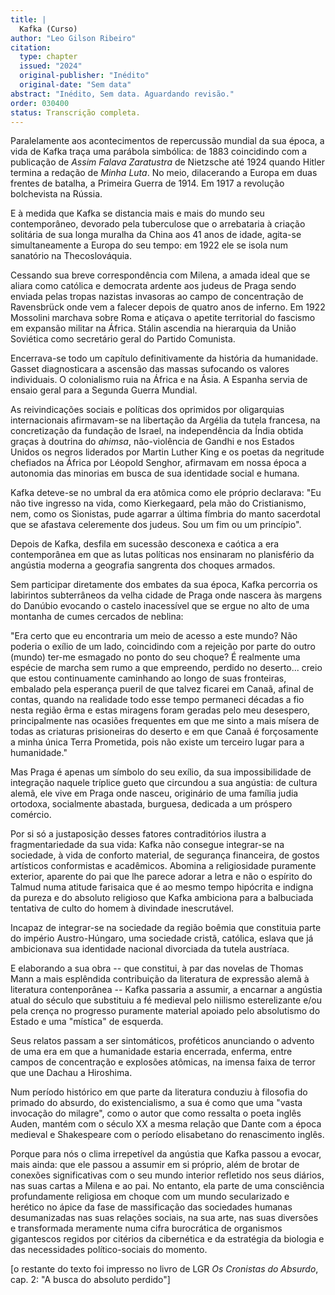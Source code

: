 ```yaml
---
title: |
  Kafka (Curso)
author: "Leo Gilson Ribeiro"
citation:
  type: chapter
  issued: "2024"
  original-publisher: "Inédito"
  original-date: "Sem data"
abstract: "Inédito, Sem data. Aguardando revisão."
order: 030400
status: Transcrição completa. 
---
```


Paralelamente aos acontecimentos de repercussão mundial da sua época, a vida de Kafka traça uma parábola simbólica: de 1883 coincidindo com a publicação de *Assim Falava Zaratustra* de Nietzsche até 1924 quando Hitler termina a redação de *Minha Luta*. No meio, dilacerando a Europa em duas frentes de batalha, a Primeira Guerra de 1914. Em 1917 a revolução bolchevista na Rússia.

E à medida que Kafka se distancia mais e mais do mundo seu contemporâneo, devorado pela tuberculose que o arrebataria à criação solitária de sua longa muralha da China aos 41 anos de idade, agita-se simultaneamente a Europa do seu tempo: em 1922 ele se isola num sanatório na Thecoslováquia.

Cessando sua breve correspondência com Milena, a amada ideal que se aliara como católica e democrata ardente aos judeus de Praga sendo enviada pelas tropas nazistas invasoras ao campo de concentração de Ravensbrück onde vem a falecer depois de quatro anos de inferno. Em 1922 Mossolini marchava sobre Roma e atiçava o apetite territorial do fascismo em expansão militar na África. Stálin ascendia na hierarquia da União Soviética como secretário geral do Partido Comunista.

Encerrava-se todo um capítulo definitivamente da história da humanidade. Gasset diagnosticara a ascensão das massas sufocando os valores individuais. O colonialismo ruia na África e na Ásia. A Espanha servia de ensaio geral para a Segunda Guerra Mundial.

As reivindicações sociais e políticas dos oprimidos por oligarquias internacionais afirmavam-se na libertação da Argélia da tutela francesa, na concretização da fundação de Israel, na independência da Índia obtida graças à doutrina do *ahimsa*, não-violência de Gandhi e nos Estados Unidos os negros liderados por Martin Luther King e os poetas da negritude chefiados na África por Léopold Senghor, afirmavam em nossa época a autonomia das minorias em busca de sua identidade social e humana.

Kafka deteve-se no umbral da era atômica como ele próprio declarava: "Eu não tive ingresso na vida, como Kierkegaard, pela mão do Cristianismo, nem, como os Sionistas, pude agarrar a última fímbria do manto sacerdotal que se afastava celeremente dos judeus. Sou um fim ou um princípio".

Depois de Kafka, desfila em sucessão desconexa e caótica a era contemporânea em que as lutas políticas nos ensinaram no planisfério da angústia moderna a geografia sangrenta dos choques armados.

Sem participar diretamente dos embates da sua época, Kafka percorria os labirintos subterrâneos da velha cidade de Praga onde nascera às margens do Danúbio evocando o castelo inacessível que se ergue no alto de uma montanha de cumes cercados de neblina:

"Era certo que eu encontraria um meio de acesso a este mundo? Não poderia o exílio de um lado, coincidindo com a rejeição por parte do outro (mundo) ter-me esmagado no ponto do seu choque? É realmente uma espécie de marcha sem rumo a que empreendo, perdido no deserto... creio que estou continuamente caminhando ao longo de suas fronteiras, embalado pela esperança pueril de que talvez ficarei em Canaã, afinal de contas, quando na realidade todo esse tempo permaneci décadas a fio nesta região êrma e estas miragens foram geradas pelo meu desespero, principalmente nas ocasiões frequentes em que me sinto a mais mísera de todas as criaturas prisioneiras do deserto e em que Canaã é forçosamente a minha única Terra Prometida, pois não existe um terceiro lugar para a humanidade."

Mas Praga é apenas um símbolo do seu exílio, da sua impossibilidade de integração naquele tríplice gueto que circundou a sua angústia: de cultura alemã, ele vive em Praga onde nasceu, originário de uma família judia ortodoxa, socialmente abastada, burguesa, dedicada a um próspero comércio.

Por si só a justaposição desses fatores contraditórios ilustra a fragmentariedade da sua vida: Kafka não consegue integrar-se na sociedade, à vida de conforto material, de segurança financeira, de gostos artísticos conformistas e acadêmicos. Abomina a religiosidade puramente exterior, aparente do pai que lhe parece adorar a letra e não o espírito do Talmud numa atitude farisaica que é ao mesmo tempo hipócrita e indigna da pureza e do absoluto religioso que Kafka ambiciona para a balbuciada tentativa de culto do homem à divindade inescrutável.

Incapaz de integrar-se na sociedade da região boêmia que constituia parte do império Austro-Húngaro, uma sociedade cristã, católica, eslava que já ambicionava sua identidade nacional divorciada da tutela austríaca.

E elaborando a sua obra -- que constitui, à par das novelas de Thomas Mann a mais esplêndida contribuição da literatura de expressão alemã à literatura contenporânea -- Kafka passaria a assumir, a encarnar a angústia atual do século que substituiu a fé medieval pelo niilismo esterelizante e/ou pela crença no progresso puramente material apoiado pelo absolutismo do Estado e uma "mística" de esquerda.

Seus relatos passam a ser sintomáticos, proféticos anunciando o advento de uma era em que a humanidade estaria encerrada, enferma, entre campos de concentração e explosões atômicas, na imensa faixa de terror que une Dachau a Hiroshima.

Num período histórico em que parte da literatura conduziu à filosofia do primado do absurdo, do existencialismo, a sua é como que uma "vasta invocação do milagre", como o autor que como ressalta o poeta inglês Auden, mantém com o século XX a mesma relação que Dante com a época medieval e Shakespeare com o período elisabetano do renascimento inglês.

Porque para nós o clima irrepetível da angústia que Kafka passou a evocar, mais ainda: que ele passou a assumir em si próprio, além de brotar de conexões significativas com o seu mundo interior refletido nos seus diários, nas suas cartas a Milena e ao pai. No entanto, ela parte de uma consciência profundamente religiosa em choque com um mundo secularizado e herético no ápice da fase de massificação das sociedades humanas desumanizadas nas suas relações sociais, na sua arte, nas suas diversões e transformada meramente numa cifra burocrática de organismos gigantescos regidos por citérios da cibernética e da estratégia da biologia e das necessidades político-sociais do momento.

[o restante do texto foi impresso no livro de LGR *Os Cronistas do Absurdo*, cap. 2: "A busca do absoluto perdido"]


